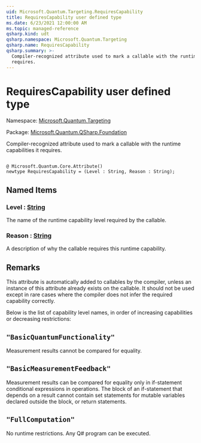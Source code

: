 ```yaml
---
uid: Microsoft.Quantum.Targeting.RequiresCapability
title: RequiresCapability user defined type
ms.date: 6/23/2021 12:00:00 AM
ms.topic: managed-reference
qsharp.kind: udt
qsharp.namespace: Microsoft.Quantum.Targeting
qsharp.name: RequiresCapability
qsharp.summary: >-
  Compiler-recognized attribute used to mark a callable with the runtime capabilities it
  requires.
---
```


# RequiresCapability user defined type

Namespace: [Microsoft.Quantum.Targeting](xref:Microsoft.Quantum.Targeting)

Package: [Microsoft.Quantum.QSharp.Foundation](https://nuget.org/packages/Microsoft.Quantum.QSharp.Foundation)


Compiler-recognized attribute used to mark a callable with the runtime capabilities itrequires.

```qsharp

@ Microsoft.Quantum.Core.Attribute()
newtype RequiresCapability = (Level : String, Reason : String);
```



## Named Items

### Level : [String](xref:microsoft.quantum.qsharp.valueliterals#string-literals)

The name of the runtime capability level required by the callable.
### Reason : [String](xref:microsoft.quantum.qsharp.valueliterals#string-literals)

A description of why the callable requires this runtime capability.

## Remarks

This attribute is automatically added to callables by the compiler, unless an instance ofthis attribute already exists on the callable. It should not be used except in rare caseswhere the compiler does not infer the required capability correctly.Below is the list of capability level names, in order of increasing capabilities ordecreasing restrictions:## `"BasicQuantumFunctionality"`Measurement results cannot be compared for equality.## `"BasicMeasurementFeedback"`Measurement results can be compared for equality only in if-statement conditionalexpressions in operations. The block of an if-statement that depends on a result cannotcontain set statements for mutable variables declared outside the block, or returnstatements.## `"FullComputation"`No runtime restrictions. Any Q# program can be executed.